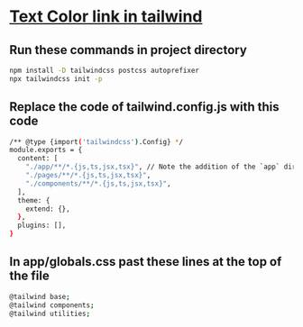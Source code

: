  #  [Text Color link in tailwind ](https://tailwindcss.com/docs/text-color)
## Run these commands in project directory

```bash
npm install -D tailwindcss postcss autoprefixer
npx tailwindcss init -p
```
## Replace the code of  tailwind.config.js with this code
```bash
/** @type {import('tailwindcss').Config} */
module.exports = {
  content: [
    "./app/**/*.{js,ts,jsx,tsx}", // Note the addition of the `app` directory.
    "./pages/**/*.{js,ts,jsx,tsx}",
    "./components/**/*.{js,ts,jsx,tsx}",
  ],
  theme: {
    extend: {},
  },
  plugins: [],
}
```

##  In app/globals.css past these lines at the top of the file
```bash
@tailwind base;
@tailwind components;
@tailwind utilities;
```
